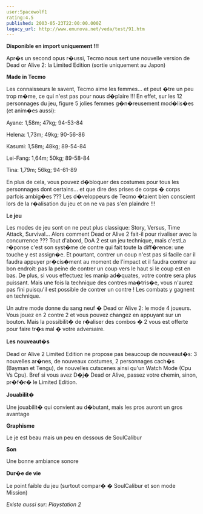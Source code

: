 ```yaml
---
user:Spacewolf1
rating:4.5
published: 2003-05-23T22:00:00.000Z
legacy_url: http://www.emunova.net/veda/test/91.htm
---
```

**Disponible en import uniquement !!!**  

  

Apr�s un second opus r�ussi, Tecmo nous sert une nouvelle version de Dead or Alive 2: la Limited Edition (sortie uniquement au Japon)  

  

**Made in Tecmo**  

Les connaisseurs le savent, Tecmo aime les femmes... et peut �tre un peu trop m�me, ce qui n'est pas pour nous d�plaire !!! En effet, sur les 12 personnages du jeu, figure 5 jolies femmes g�n�reusement mod�lis�es (et anim�es aussi):  

Ayane: 1,58m; 47kg; 94-53-84  

Helena: 1,73m; 49kg; 90-56-86  

Kasumi: 1,58m; 48kg; 89-54-84  

Lei-Fang: 1,64m; 50kg; 89-58-84  

Tina: 1,79m; 56kg; 94-61-89  

En plus de cela, vous pouvez d�bloquer des costumes pour tous les personnages dont certains... et que dire des prises de corps � corps parfois ambig�es ??? Les d�veloppeurs de Tecmo �taient bien conscient lors de la r�alisation du jeu et on ne va pas s'en plaindre !!!  

  

**Le jeu**  

Les modes de jeu sont on ne peut plus classique: Story, Versus, Time Attack, Survival... Alors comment Dead or Alive 2 fait-il pour rivaliser avec la concurrence ??? Tout d'abord, DoA 2 est un jeu technique, mais c'estLa r�ponse c'est son syst�me de contre qui fait toute la diff�rence: une touche y est assign�e. Et pourtant, contrer un coup n'est pas si facile car il faudra appuyer pr�cis�ment au moment de l'impact et il faudra contrer au bon endroit: pas la peine de contrer un coup vers le haut si le coup est en bas. De plus, si vous effectuez les manip ad�quates, votre contre sera plus puissant. Mais une fois la technique des contres ma�tris�e, vous n'aurez pas fini puisqu'il est possible de contrer un contre ! Les combats y gagnent en technique.  

Un autre mode donne du sang neuf � Dead or Alive 2: le mode 4 joueurs. Vous jouez en 2 contre 2 et vous pouvez changez en appuyant sur un bouton. Mais la possibilit� de r�aliser des combos � 2 vous est offerte pour faire tr�s mal � votre adversaire.  

  

**Les nouveaut�s**  

Dead or Alive 2 Limited Edition ne propose pas beaucoup de nouveaut�s: 3 nouvelles ar�nes, de nouveaux costumes, 2 personnages cach�s (Bayman et Tengu), de nouvelles cutscenes ainsi qu'un Watch Mode (Cpu Vs Cpu). Bref si vous avez D�j� Dead or Alive, passez votre chemin, sinon, pr�f�r� le Limited Edition.  

  

  

**Jouabilit�**  

Une jouabilit� qui convient au d�butant, mais les pros auront un gros avantage  

**Graphisme**  

Le je est beau mais un peu en dessous de SoulCalibur  

**Son**  

Une bonne ambiance sonore  

**Dur�e de vie**  

Le point faible du jeu (surtout compar� � SoulCalibur et son mode Mission)  

  

_Existe aussi sur:_ _Playstation 2_